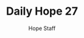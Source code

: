 ---
image: /assets/img/daily-hope-default-artwork.png
title: Daily Hope 27
number: 27
categories:
  - Daily Hope
author: Hope Staff
notes: Daily Hope 27
embed: >-
  <iframe src="https://open.spotify.com/embed/episode/7hHicWv1yYVFkm1afrkZCj?utm_source=generator" width="400px" height="102px" frameborder=“0" scrolling=“no”></iframe>
---